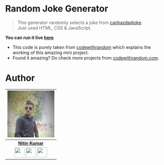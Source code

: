 # Random Joke Generator

> This generator randomly selects a joke from [canhazdadjoke](https://icanhazdadjoke.com).  
> Just used HTML, CSS & JavaScript.  

**You can run it live [here]()**  


- This code is purely taken from [codewithrandom](https://www.codewithrandom.com/2022/06/24/random-joke-generator-javascript/) which explains the working of this amazing mini project.  
- Found it amazing? Do check more projects from [codewithrandom.com](https://www.codewithrandom.com/).  

# Author

|                                                                                         <a href="https://nitin-kr.onrender.com//"><img src="https://github.com/nitinkumar30/nitscv/blob/main/image/nitin-1.jpg" width="150px " height="150px" /></a>                                                                                         |
| :------------------------------------------------------------------------------------------------------------------------------------------------------------------------------------------------------------------------------------------------------------------------------------------------------------------------------------------: |
|                                                                                                                                        **[Nitin Kumar](https://nitin-kr.onrender.com/)**                                                                                                                                        |
| <a href="https://twitter.com/nitinkumar30"><img src="https://raw.githubusercontent.com/vinitshahdeo/Water-Monitoring-System/master/assets/twitter.png" width="32px" height="32px"></a> <a href="https://www.facebook.com/b1AcK6AG16"><img src="https://raw.githubusercontent.com/vinitshahdeo/Water-Monitoring-System/master/assets/facebook.png" width="32px" height="32px"></a> <a href="https://www.linkedin.com/in/nitin30kumar/"><img src="https://raw.githubusercontent.com/vinitshahdeo/Water-Monitoring-System/master/assets/linkedin.png" width="32px" height="32px"></a> |
